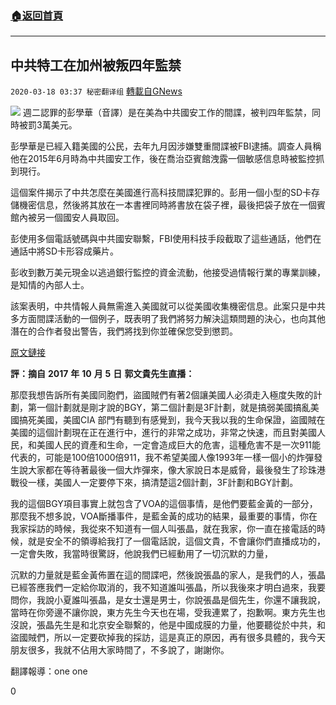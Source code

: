 ###  [:house:返回首頁](https://github.com/ourhimalayas/txt)
---

## 中共特工在加州被叛四年監禁
`2020-03-18 03:37 秘密翻译组` [轉載自GNews](https://gnews.org/zh-hant/144149/)

![](https://s3-ap-northeast-1.amazonaws.com/news.guo.offload.media/wp-content/uploads/2020/03/18033633/2-4-3.jpg)
週二認罪的彭學華（音譯）是在美為中共國安工作的間諜，被判四年監禁，同時被罰3萬美元。

彭學華是已經入籍美國的公民，去年九月因涉嫌雙重間諜被FBI逮捕。調查人員稱他在2015年6月時為中共國安工作，後在喬治亞賓館洩露一個敏感信息時被監控抓到現行。

這個案件揭示了中共怎麼在美國進行高科技間諜犯罪的。彭用一個小型的SD卡存儲機密信息，然後將其放在一本書裡同時將書放在袋子裡，最後把袋子放在一個賓館內被另一個國安人員取回。

彭使用多個電話號碼與中共國安聯繫，FBI使用科技手段截取了這些通話，他們在通話中將SD卡形容成藥片。

彭收到數万美元現金以逃過銀行監控的資金流動，他接受過情報行業的專業訓練，是知情的內部人士。

該案表明，中共情報人員無需進入美國就可以從美國收集機密信息。此案只是中共多方面間諜活動的一個例子，既表明了我們將努力解決這類問題的決心，也向其他潛在的合作者發出警告，我們將找到你並確保您受到懲罰。

[原文鏈接](https://m.washingtontimes.com/news/2020/mar/17/convicted-chinese-agent-gets-four-year-prison-sent/)

**評：摘自** **2017** **年** **10** **月** **5** **日** **郭文貴先生直播：**

那麼我想告訴所有美國同胞們，盜國賊們有著2個讓美國人必須走入極度失敗的計劃，第一個計劃就是剛才說的BGY，第二個計劃是3F計劃，就是搞弱美國搞亂美國搞死美國，美國CIA 部門有聽到有感覺到，我今天我以我的生命保證，盜國賊在美國的這個計劃現在正在進行中，進行的非常之成功，非常之快速，而且對美國人民，和美國人民的資產和生命，一定會造成巨大的危害，這種危害不是一次911能代表的，可能是100倍1000倍911，我不希望美國人像1993年一樣一個小的炸彈發生說大家都在等待著最後一個大炸彈來，像大家說日本是威脅，最後發生了珍珠港戰役一樣，美國人一定要停下來，搞清楚這2個計劃，3F計劃和BGY計劃。

我的這個BGY項目事實上就包含了VOA的這個事情，是他們要藍金黃的一部分，那麼我不想多說，VOA斷播事件，是藍金黃的成功的結果，最重要的事情，你在我家採訪的時候，我從來不知道有一個人叫張晶，就在我家，你一直在接電話的時候，就是安全不的領導給我打了一個電話說，這個文貴，不會讓你們直播成功的，一定會失敗，我當時很驚訝，他說我們已經動用了一切沉默的力量，

沉默的力量就是藍金黃佈置在這的間諜吧，然後說張晶的家人，是我們的人，張晶已經答應我們一定給你取消的，我不知道誰叫張晶，所以我後來才明白過來，我要問你，我說小夏誰叫張晶，是女士還是男士，你說張晶是個先生，你還不讓我說，當時在你旁邊不讓你說，東方先生今天也在場，受我連累了，抱歉啊。東方先生也沒說，張晶先生是和北京安全聯繫的，他是中國成膜的力量，他要聽從於中共，和盜國賊們，所以一定要砍掉我的採訪，這是真正的原因，再有很多具體的，我今天朋友很多，我就不佔用大家時間了，不多說了，謝謝你。

翻譯報導：one one

0
